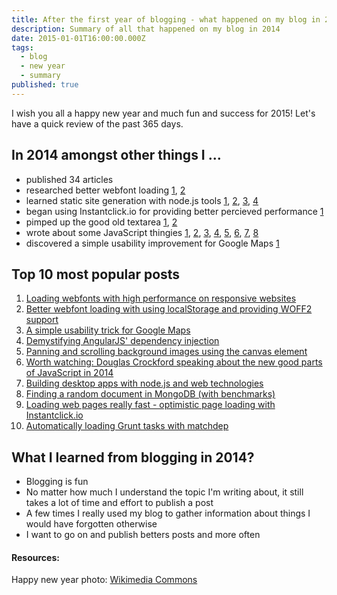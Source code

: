 ```yaml
---
title: After the first year of blogging - what happened on my blog in 2014?
description: Summary of all that happened on my blog in 2014
date: 2015-01-01T16:00:00.000Z
tags:
  - blog
  - new year
  - summary
published: true
---
```


I wish you all a happy new year and much fun and success for 2015! Let's have a quick review of the past 365 days.

<!-- readmore -->

## In 2014 amongst other things I ...
* published 34 articles
* researched better webfont loading
  [1](/blog/loading-webfonts-with-high-performance.html),
  [2](/blog/better-webfont-loading-with-localstorage-and-woff2.html)
* learned static site generation with node.js tools
  [1](/blog/static-site-generation-boilerplate.html),
  [2](/blog/why-i-chose-a-statically-generated-website.html),
  [3](/blog/serve-a-practical-command-line-webserver.html),
  [4](/blog/hosting-static-web-pages-and-assets-with-google-drive.html)
* began using Instantclick.io for providing better percieved performance
  [1](/blog/optimistic-page-loading-with-instantclick-io.html)
* pimped up the good old textarea
  [1](/blog/adding-tab-support-to-textareas.html),
  [2](/blog/automatically-adapting-the-height-textarea.html)
* wrote about some JavaScript thingies
  [1](/blog/a-simple-pubsub-module-in-javascript.html),
  [2](/blog/fat-arrows-for-javascript.html),
  [3](/blog/error-handling-in-javascript.html),
  [4](/blog/demistifying-angularjs-dependency-injection.html),
  [5](/blog/defining-properties-in-javascript.html),
  [6](/blog/finally-always-wins-unless-you-crash-your-computer-meanwhile.html),
  [7](/blog/one-more-reason-to-check-for-strict-equality-in-javascript.html),
  [8](/blog/generating-sound-effects-with-client-side-javascript.html)
* discovered a simple usability improvement for Google Maps [1](/blog/simple-usability-trick-for-google-maps.html)


## Top 10 most popular posts
1. [Loading webfonts with high performance on responsive websites](/blog/loading-webfonts-with-high-performance.html)
1. [Better webfont loading with using localStorage and providing WOFF2 support](/blog/better-webfont-loading-with-localstorage-and-woff2.html)
1. [A simple usability trick for Google Maps](/blog/simple-usability-trick-for-google-maps.html)
1. [Demystifying AngularJS' dependency injection](/blog/demistifying-angularjs-dependency-injection.html)
1. [Panning and scrolling background images using the canvas element](/blog/panning-and-scrolling-background-images-using-the-canvas-element.html)
1. [Worth watching: Douglas Crockford speaking about the new good parts of JavaScript in 2014](/blog/video-douglas-crockford-about-the-new-good-parts.html)
1. [Building desktop apps with node.js and web technologies](/blog/building-desktop-apps-with-node-js-and-web-technologies.html)
1. [Finding a random document in MongoDB (with benchmarks)](/blog/finding-a-random-document-in-mongodb.html)
1. [Loading web pages really fast - optimistic page loading with Instantclick.io](/blog/optimistic-page-loading-with-instantclick-io.html)
1. [Automatically loading Grunt tasks with matchdep](/blog/automatically-loading-grunt-tasks-with-matchdep.html)


## What I learned from blogging in 2014?
* Blogging is fun
* No matter how much I understand the topic I'm writing about, it still takes a lot of time and effort to publish a post
* A few times I really used my blog to gather information about things I would have forgotten otherwise
* I want to go on and publish betters posts and more often


#### Resources:
Happy new year photo: [Wikimedia Commons](http://commons.wikimedia.org/wiki/Category:2015#mediaviewer/File:Happy_New_Year_2015.png)
